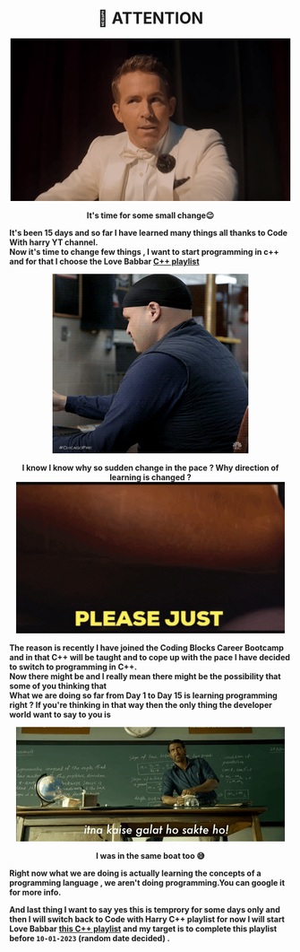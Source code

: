 <h1 align="center" >📢 ATTENTION</h1>

<p align="center">
<img alt ="wink face gif" src="/media/gifs/Twist.gif">
</p>
<p align="center"> <b>It's time for some small change😉<b> </p>

It's been 15 days and so far I have learned many things all thanks to Code With harry YT channel.<br>
Now it's time to change few things , I want to start programming in c++ and for that I choose the Love Babbar [C++ playlist](https://www.youtube.com/playlist?list=PLDzeHZWIZsToJ9zSl4-5BfOBzAR0fm--f)
  
<p align="center">
<img alt ="What expression gif" src="/media/gifs/what2.gif" width="350" height="320">
</p>

<p align="center">
I know I know why so sudden change in the pace ? Why direction of learning is changed ?<br>

<img alt ="Let me explain gif" src="/media/gifs/explain.gif" >
  
  The reason is recently I have joined the Coding Blocks Career Bootcamp and in that C++ will be taught and to cope up with the pace I have decided to switch to programming in C++.<br>
  Now there might be and I really mean there might be the possibility that some of you thinking that <br>
  What we are doing so far from Day 1 to Day 15 is learning programming right ? If you're thinking in that way then the only thing the developer world want to say to you is 
  
  <div align="center">
  <img alt ="How can be you so wrong" src="/media/gifs/Hrithik.gif">
  
  I was in the same boat too 😅<br>
  </div>
  
  Right now what we are doing is actually learning the concepts of a programming language , we aren't doing programming.You can google it for more info.<br>
  
  And last thing I want to say yes this is temprory for some days only and then I will switch back to Code with Harry C++ playlist for now I will start Love Babbar 
  [this C++ playlist](https://www.youtube.com/playlist?list=PLDzeHZWIZsToJ9zSl4-5BfOBzAR0fm--f) and my target is to complete this playlist before `10-01-2023` (random date decided) .
</p>
